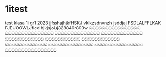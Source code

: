 # 1itest
test
klasa 1i gr1 2023
jjfsshajhjkfHSKJ
vklkzsdnvnzls
jsddjaj
FSDLALFFLKAK
FJEUOOWLJfled
hjkjsjoiuj328849r893w
ඞඞඞඞඞඞඞඞඞඞඞඞඞඞඞඞ
ඞඞඞඞඞඞඞඞඞඞඞඞඞඞඞ
ඞඞඞඞඞඞඞඞඞඞඞඞඞඞ
ඞඞඞඞඞඞඞඞඞඞඞඞඞ
ඞඞඞඞඞඞඞඞඞඞඞඞ
ඞඞඞඞඞඞඞඞඞඞඞ
ඞඞඞඞඞඞඞඞඞඞඞඞ
ඞඞඞඞඞඞඞඞඞඞඞඞඞ
ඞඞඞඞඞඞඞඞඞඞඞඞඞඞ
ඞඞඞඞඞඞඞඞඞඞඞඞඞඞඞ
ඞඞඞඞඞඞඞඞඞඞඞඞඞඞඞඞ

